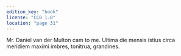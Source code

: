 ```yaml
---
edition_key: "book"
license: "CC0 1.0"
location: "page 31"
---
```

Mr. Daniel van der Multon cam to me. Ultima die mensis istius
circa meridiem maximi imbres, tonitrua, grandines.
